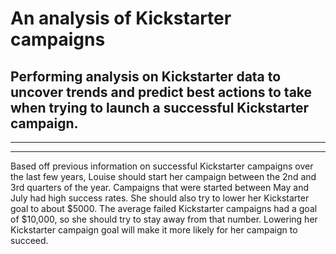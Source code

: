 # An analysis of Kickstarter campaigns
## Performing analysis on Kickstarter data to uncover trends and predict best actions to take when trying to launch a successful Kickstarter campaign.
---
---
Based off previous information on successful Kickstarter campaigns over the last few years, Louise should start her campaign between the 2nd and 3rd quarters of the year. Campaigns that were started between May and July had high success rates. She should also try to lower her Kickstarter goal to about $5000. The average failed Kickstarter campaigns had a goal of $10,000, so she should try to stay away from that number. Lowering her Kickstarter campaign goal will make it more likely for her campaign to succeed.
